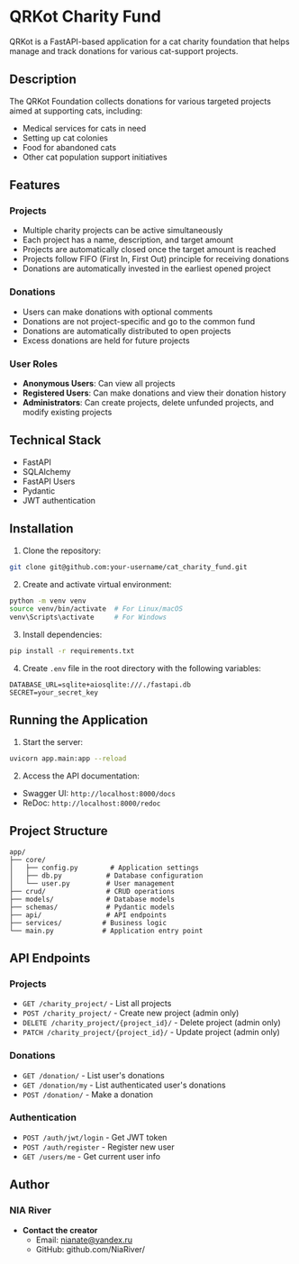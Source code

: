 # QRKot Charity Fund

QRKot is a FastAPI-based application for a cat charity foundation that helps manage and track donations for various cat-support projects.

## Description

The QRKot Foundation collects donations for various targeted projects aimed at supporting cats, including:
- Medical services for cats in need
- Setting up cat colonies
- Food for abandoned cats
- Other cat population support initiatives

## Features

### Projects
- Multiple charity projects can be active simultaneously
- Each project has a name, description, and target amount
- Projects are automatically closed once the target amount is reached
- Projects follow FIFO (First In, First Out) principle for receiving donations
- Donations are automatically invested in the earliest opened project

### Donations
- Users can make donations with optional comments
- Donations are not project-specific and go to the common fund
- Donations are automatically distributed to open projects
- Excess donations are held for future projects

### User Roles
- **Anonymous Users**: Can view all projects
- **Registered Users**: Can make donations and view their donation history
- **Administrators**: Can create projects, delete unfunded projects, and modify existing projects

## Technical Stack

- FastAPI
- SQLAlchemy
- FastAPI Users
- Pydantic
- JWT authentication

## Installation

1. Clone the repository:
```bash
git clone git@github.com:your-username/cat_charity_fund.git
```

2. Create and activate virtual environment:
```bash
python -m venv venv
source venv/bin/activate  # For Linux/macOS
venv\Scripts\activate     # For Windows
```

3. Install dependencies:
```bash
pip install -r requirements.txt
```

4. Create `.env` file in the root directory with the following variables:
```
DATABASE_URL=sqlite+aiosqlite:///./fastapi.db
SECRET=your_secret_key
```

## Running the Application

1. Start the server:
```bash
uvicorn app.main:app --reload
```

2. Access the API documentation:
- Swagger UI: `http://localhost:8000/docs`
- ReDoc: `http://localhost:8000/redoc`

## Project Structure

```
app/
├── core/
│   ├── config.py        # Application settings
│   ├── db.py           # Database configuration
│   └── user.py         # User management
├── crud/               # CRUD operations
├── models/             # Database models
├── schemas/            # Pydantic models
├── api/                # API endpoints
├── services/          # Business logic
└── main.py            # Application entry point
```

## API Endpoints

### Projects
- `GET /charity_project/` - List all projects
- `POST /charity_project/` - Create new project (admin only)
- `DELETE /charity_project/{project_id}/` - Delete project (admin only)
- `PATCH /charity_project/{project_id}/` - Update project (admin only)

### Donations
- `GET /donation/` - List user's donations
- `GET /donation/my` - List authenticated user's donations
- `POST /donation/` - Make a donation

### Authentication
- `POST /auth/jwt/login` - Get JWT token
- `POST /auth/register` - Register new user
- `GET /users/me` - Get current user info

## Author  

### NIA River

- **Contact the creator**
  - Email: <nianate@yandex.ru>
  - GitHub: github.com/NiaRiver/